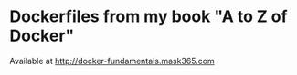 # Dockerfiles from my book "A to Z of Docker" 

Available at http://docker-fundamentals.mask365.com
